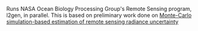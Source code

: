 Runs NASA Ocean Biology Processing Group's Remote Sensing program, l2gen, in parallel. This is based on preliminary work done on [Monte-Carlo simulation-based estimation of remote sensing radiance uncertainty](https://github.com/madHatter106/MakeUNC)
